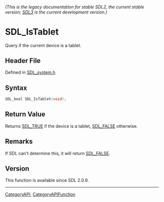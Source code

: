 ###### (This is the legacy documentation for stable SDL2, the current stable version; [SDL3](https://wiki.libsdl.org/SDL3/) is the current development version.)
# SDL_IsTablet

Query if the current device is a tablet.

## Header File

Defined in [SDL_system.h](https://github.com/libsdl-org/SDL/blob/SDL2/include/SDL_system.h)

## Syntax

```c
SDL_bool SDL_IsTablet(void);

```

## Return Value

Returns [SDL_TRUE](SDL_TRUE) if the device is a tablet,
[SDL_FALSE](SDL_FALSE) otherwise.

## Remarks

If SDL can't determine this, it will return [SDL_FALSE](SDL_FALSE).

## Version

This function is available since SDL 2.0.9.

----
[CategoryAPI](CategoryAPI), [CategoryAPIFunction](CategoryAPIFunction)

